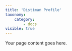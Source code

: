 ```yaml
---
title: 'Distiman Profile'
taxonomy:
    category:
        - docs
visible: true
---
```


Your page content goes here.